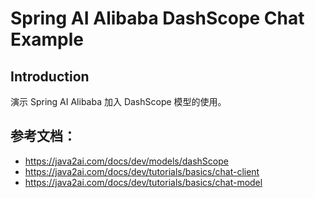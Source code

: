 # Spring AI Alibaba DashScope Chat Example

## Introduction

演示 Spring AI Alibaba 加入 DashScope 模型的使用。

## 参考文档：
- https://java2ai.com/docs/dev/models/dashScope
- https://java2ai.com/docs/dev/tutorials/basics/chat-client
- https://java2ai.com/docs/dev/tutorials/basics/chat-model
